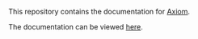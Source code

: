 This repository contains the documentation for [Axiom](https://axiom.moulberry.com).

The documentation can be viewed [here](https://axiomdocs.moulberry.com/).
